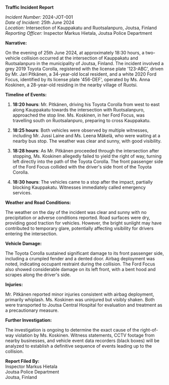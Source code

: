**Traffic Incident Report**

*Incident Number:* 2024-JOT-001  
*Date of Incident:* 25th June 2024  
*Location:* Intersection of Kauppakatu and Ruotsalanpuro, Joutsa, Finland  
*Reporting Officer:* Inspector Markus Hietala, Joutsa Police Department  

**Narrative:**

On the evening of 25th June 2024, at approximately 18:30 hours, a two-vehicle collision occurred at the intersection of Kauppakatu and Ruotsalanpuro in the municipality of Joutsa, Finland. The incident involved a grey 2019 Toyota Corolla, registered with the license plate '123-ABC', driven by Mr. Jari Pitkänen, a 34-year-old local resident, and a white 2020 Ford Focus, identified by its license plate '456-DEF', operated by Ms. Anna Koskinen, a 28-year-old residing in the nearby village of Ruotsi.

**Timeline of Events:**

1. **18:20 hours**: Mr. Pitkänen, driving his Toyota Corolla from west to east along Kauppakatu towards the intersection with Ruotsalanpuro, approached the stop line. Ms. Koskinen, in her Ford Focus, was travelling south on Ruotsalanpuro, preparing to cross Kauppakatu.

2. **18:25 hours**: Both vehicles were observed by multiple witnesses, including Mr. Jussi Laine and Ms. Leena Mäkelä, who were waiting at a nearby bus stop. The weather was clear and sunny, with good visibility.

3. **18:28 hours**: As Mr. Pitkänen proceeded through the intersection after stopping, Ms. Koskinen allegedly failed to yield the right of way, turning left directly into the path of the Toyota Corolla. The front passenger side of the Ford Focus collided with the driver's side front of the Toyota Corolla.

4. **18:30 hours**: The vehicles came to a stop after the impact, partially blocking Kauppakatu. Witnesses immediately called emergency services.

**Weather and Road Conditions:**

The weather on the day of the incident was clear and sunny with no precipitation or adverse conditions reported. Road surfaces were dry, providing good traction for vehicles. However, the bright sunlight may have contributed to temporary glare, potentially affecting visibility for drivers entering the intersection.

**Vehicle Damage:**

The Toyota Corolla sustained significant damage to its front passenger side, including a crumpled fender and a dented door. Airbag deployment was noted, indicating occupant restraint during the collision. The Ford Focus also showed considerable damage on its left front, with a bent hood and scrapes along the driver's side.

**Injuries:**

Mr. Pitkänen reported minor injuries consistent with airbag deployment, primarily whiplash. Ms. Koskinen was uninjured but visibly shaken. Both were transported to Joutsa Central Hospital for evaluation and treatment as a precautionary measure.

**Further Investigation:**

The investigation is ongoing to determine the exact cause of the right-of-way violation by Ms. Koskinen. Witness statements, CCTV footage from nearby businesses, and vehicle event data recorders (black boxes) will be analyzed to establish a definitive sequence of events leading up to the collision.

**Report Filed By:**  
Inspector Markus Hietala  
Joutsa Police Department  
Joutsa, Finland